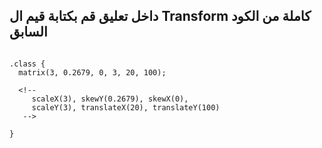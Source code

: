 ## داخل تعليق قم بكتابة قيم ال Transform كاملة من الكود السابق

```code

.class {
  matrix(3, 0.2679, 0, 3, 20, 100);

  <!--
     scaleX(3), skewY(0.2679), skewX(0),
     scaleY(3), translateX(20), translateY(100)
   -->

}

```

